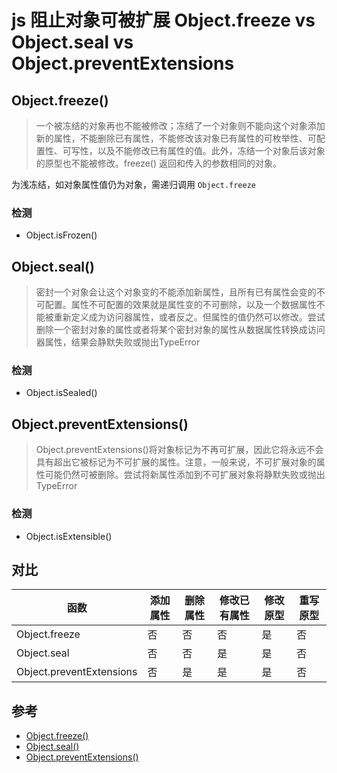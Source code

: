 # js 阻止对象可被扩展 Object.freeze vs Object.seal vs Object.preventExtensions

## Object.freeze()

> 一个被冻结的对象再也不能被修改；冻结了一个对象则不能向这个对象添加新的属性，不能删除已有属性，不能修改该对象已有属性的可枚举性、可配置性、可写性，以及不能修改已有属性的值。此外，冻结一个对象后该对象的原型也不能被修改。freeze() 返回和传入的参数相同的对象。

为浅冻结，如对象属性值仍为对象，需递归调用 `Object.freeze`

### 检测

- Object.isFrozen()


## Object.seal()

> 密封一个对象会让这个对象变的不能添加新属性，且所有已有属性会变的不可配置。属性不可配置的效果就是属性变的不可删除，以及一个数据属性不能被重新定义成为访问器属性，或者反之。但属性的值仍然可以修改。尝试删除一个密封对象的属性或者将某个密封对象的属性从数据属性转换成访问器属性，结果会静默失败或抛出TypeError

### 检测

- Object.isSealed()


## Object.preventExtensions()

> Object.preventExtensions()将对象标记为不再可扩展，因此它将永远不会具有超出它被标记为不可扩展的属性。注意，一般来说，不可扩展对象的属性可能仍然可被删除。尝试将新属性添加到不可扩展对象将静默失败或抛出TypeError

### 检测

- Object.isExtensible()

## 对比

| 函数  | 添加属性  | 删除属性  | 修改已有属性  | 修改原型  | 重写原型 |
|---|---|---|---|---|---|
| Object.freeze  | 否  | 否  | 否  | 是  | 否  |
| Object.seal  | 否  | 否  | 是  | 是  | 否  |
| Object.preventExtensions  | 否  | 是  | 是  | 是  | 否  |

## 参考

- [Object.freeze()](https://developer.mozilla.org/zh-CN/docs/Web/JavaScript/Reference/Global_Objects/Object/freeze)
- [Object.seal()](https://developer.mozilla.org/zh-CN/docs/Web/JavaScript/Reference/Global_Objects/Object/seal)
- [Object.preventExtensions()](https://developer.mozilla.org/zh-CN/docs/Web/JavaScript/Reference/Global_Objects/Object/preventExtensions)